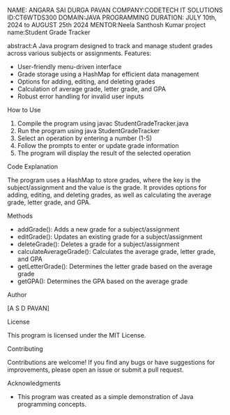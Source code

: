 NAME: ANGARA SAI DURGA PAVAN
COMPANY:CODETECH IT SOLUTIONS 
ID:CT6WTDS300 
DOMAIN:JAVA PROGRAMMING
DURATION: JULY 10th, 2024 to AUGUST 25th 2024
MENTOR:Neela Santhosh Kumar
project name:Student Grade Tracker

abstract:A Java program designed to track and manage student grades across various subjects or assignments.
Features:
- User-friendly menu-driven interface
- Grade storage using a HashMap for efficient data management
- Options for adding, editing, and deleting grades
- Calculation of average grade, letter grade, and GPA
- Robust error handling for invalid user inputs

How to Use

1. Compile the program using javac StudentGradeTracker.java
2. Run the program using java StudentGradeTracker
3. Select an operation by entering a number (1-5)
4. Follow the prompts to enter or update grade information
5. The program will display the result of the selected operation

Code Explanation

The program uses a HashMap to store grades, where the key is the subject/assignment and the value is the grade. It provides options for adding, editing, and deleting grades, as well as calculating the average grade, letter grade, and GPA.

Methods

- addGrade(): Adds a new grade for a subject/assignment
- editGrade(): Updates an existing grade for a subject/assignment
- deleteGrade(): Deletes a grade for a subject/assignment
- calculateAverageGrade(): Calculates the average grade, letter grade, and GPA
- getLetterGrade(): Determines the letter grade based on the average grade
- getGPA(): Determines the GPA based on the average grade

Author

[A S D PAVAN]

License

This program is licensed under the MIT License.

Contributing

Contributions are welcome! If you find any bugs or have suggestions for improvements, please open an issue or submit a pull request.

Acknowledgments

- This program was created as a simple demonstration of Java programming concepts.
